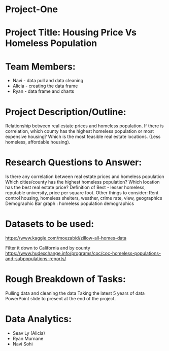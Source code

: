 # Project-One

# Project Title: Housing Price Vs Homeless Population

# Team Members:
* Navi - data pull and data cleaning
* Alicia - creating the data frame
* Ryan - data frame and charts

# Project Description/Outline:
Relationship between real estate prices and homeless population.
If there is correlation, which county has the highest homeless population or most expensive housing? 
Which is the most feasible real estate locations. (Less homeless, affordable housing).

# Research Questions to Answer:
Is there any correlation between real estate prices and homeless population 
Which cities/county has the highest homeless population? 
Which location has the best real estate price? Definition of Best - lesser homeless, reputable university, price per square foot. 
Other things to consider: Rent control housing, homeless shelters, weather, crime rate, view, geographics 
Demographic Bar graph : homeless population demographics

# Datasets to be used:

https://www.kaggle.com/moezabid/zillow-all-homes-data

Filter it down to California and by county
https://www.hudexchange.info/programs/coc/coc-homeless-populations-and-subpopulations-reports/

# Rough Breakdown of Tasks:
Pulling data and cleaning the data 
Taking the latest 5 years of data
PowerPoint slide to present at the end of the project.

# Data Analytics:
* Seav Ly (Alicia) 
* Ryan Murnane
* Navi Sohi

